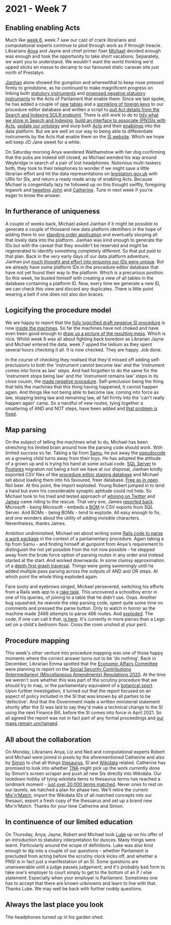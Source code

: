 # 2021 - Week 7

## Enabling enabling Acts

Much like [week 6](https://ukparliament.github.io/ontologies/meta/weeknotes/2021/06/), week 7 saw our cast of crack librarians and computational experts continue to plod through work as if through treacle. Librarians [Anya](https://twitter.com/bitten_) and Jayne and chief printer fixer [Michael](https://twitter.com/fantasticlife) decided enough was enough and took the opportunity to take short vacations. Separately, we want you to understand. We wouldn't want the world thinking we'd upped sticks en masse to decamp to our favoured static caravan site just north of Prestatyn.

[Jianhan](https://twitter.com/jianhanzhu) alone showed the gumption and wherewithal to keep nose pressed firmly to grindstone, as he continued to make magnificent progress on linking both [statutory instruments](https://en.wikipedia.org/wiki/Statutory_instrument_(UK)) and [proposed negative statutory instruments](https://www.parliament.uk/site-information/glossary/proposed-negative-statutory-instrument/) to the Acts of Parliament that enable them. Since we last spoke, he has added a couple of [new](https://trello.com/c/3pfr3hys/83-staging-new-table-enablingact) [tables](https://trello.com/c/zENbz46u/82-staging-new-table-actofparliament) and a [sprinkling of foreign keys](https://trello.com/c/M1H68gxg/84-staging-add-foreign-keys) to our procedure editor database and written a script to [pull Act details from the Search and Indexing SOLR endpoint](https://trello.com/c/cNBQ3vKk/90-staging-import-acts-of-parliament-from-search-and-indexing-solr-to-staging-database). There is still work to do to [tidy what we store in Search and Indexing](https://trello.com/c/YaG2NXxQ/91-which-legislationgovuk-urls-are-we-putting-in-solr), [build an interface to associate (PN)SIs with Acts](https://trello.com/c/xegiulnz/92-staging-procedure-editor-link-a-work-package-to-an-act-or-acts), [update our ontology](https://trello.com/c/kpfT84td/85-staging-ts-ontology-changes) and slurp both [Acts](https://trello.com/c/8E6YQ8mD/88-staging-orchestration-import-acts-of-parliament) and their [enablings](https://trello.com/c/Ov8hlDOr/89-staging-orchestration-import-enabling-acts) into the data platform. But we are well on our way to being able to differentiate instruments by the Acts that enable them on the [SI website](https://statutoryinstruments.parliament.uk/). Which we hope will keep JO Jane sweet for a while.

On Saturday morning Anya wandered Walthamstow with her dog confirming that the pubs are indeed still closed, as Michael wended his way around Weybridge in search of a pair of lost headphones. Notorious multi-taskers both, they took to their telephones to wonder if we might save a little librarian effort and hit the data representations on [legislation.gov.uk](https://www.legislation.gov.uk/) with URIs for SIs, and return a ready made array of enabling Acts. Because Michael is congenitally lazy he followed up on this thought swiftly, foregoing legwork and [tweeting](https://twitter.com/fantasticlife/status/1363129509302718466) [John](https://twitter.com/johnlsheridan) and [Catherine](https://twitter.com/CathTabone). Tune in next week if you're eager to know the answer.

## In furtherance of uniqueness

A couple of weeks back, Michael asked Jianhan if it might be possible to generate a couple of thousand new data platform identifiers in the hope of adding them to our [standing order application](https://standing-orders.herokuapp.com/) and eventually slurping all that lovely data into the platform. Jianhan was kind enough to generate the IDs but with the caveat that they wouldn't be reserved and might be regenerated to identify something completely different. So that put paid to that plan. Back in the very early days of our data platform adventure, Jianhan put [much thought and effort into ensuring our IDs were unique](https://www.slideshare.net/UKParliData/data-platform-id-generation). But we already have some platform IDs in the procedure editor database that have not yet found their way to the platform. Which is a precarious position. So this week, he busied himself with creating a view of all tables in the database containing a platform ID. Now, every time we generate a new ID, we can check this view and discard any duplicates. There is little point wearing a belt if one does not also don braces.

## Logicifying the procedure model

We are happy to report that the [fully logicified draft negative SI procedure](https://ukparliament.github.io/ontologies/procedure/flowcharts/sis/logic-gates/draft-negative.pdf) is now [inside the machines](https://trello.com/c/FqYcItxC/19-enter-draft-negative-routes-to-staging). So far the machines have not choked and have even been good enough to [draw us a picture of the resulting mess](https://ukparliament.github.io/ontologies/meta/weeknotes/2021/06/draft-negative.png). Which is nice. Whilst week 6 was all about fighting back boredom as Librarian Jayne and Michael entered the data, week 7 upped the tedium as they spent several hours checking it all. It is now checked. They are happy. Job done.

In the course of checking they realised that they'd missed off adding self-preclusions to both the 'instrument cannot become law' and the 'instrument comes into force as law' steps. And had forgotten to do the same for the 'instrument stops being law' and the 'instrument remains law' steps in its close cousin, the [made negative procedure](https://ukparliament.github.io/ontologies/procedure/flowcharts/sis/logic-gates/made-negative.pdf). Self-preclusion being the thing that tells the machines that this thing having happened, it cannot happen again. And things like not being able to become law, coming into force as law, stopping being law and remaining law, all fall firmly into the 'can't really happen again' camp. So a handful of new routes, tying together a smattering of AND and NOT steps, have been added and [that problem is fixed](https://trello.com/c/7LiOASlg/96-add-self-preclusion-to-stops-being-law-in-made-neg).

## Map parsing

On the subject of telling the machines what to do, Michael has been stretching his limited brain around how the parsing code should work. With limited success so far. Taking a tip from [Samu](https://twitter.com/langsamu), he put away the [pseudocode](https://ukparliament.github.io/ontologies/procedure/flowcharts/meta/parsing/step-types/) as a growing child turns away from their toys. He has adopted the attitude of a grown up and is trying his hand at some actual code. [SQL Server](https://en.wikipedia.org/wiki/Microsoft_SQL_Server) to [Postgres](https://en.wikipedia.org/wiki/PostgreSQL) migration not being a tool we have at our disposal, Jianhan kindly exported CSV files of the [procedure editor staging database](https://github.com/ukparliament/ontologies/blob/master/procedure/meta/editor/schema.pdf) and Michael set about loading them into his favoured, freer database. [Free as in open](https://en.wikipedia.org/wiki/Gratis_versus_libre). Not beer. At this point, the import exploded. Young Robert jumped in to lend a hand but even his considerable synaptic aptitude could not help. So Michael took to his tried and tested approach of [whining on Twitter](https://twitter.com/fantasticlife/status/1361313072833527808) and [James](https://twitter.com/jamesjefferies) came riding to the rescue. That very eve, James [reported back](https://twitter.com/jamesjefferies/status/1361426981045346305). Microsoft - being Microsoft - embeds a [BOM](https://en.wikipedia.org/wiki/Byte_order_mark) in CSV exports from SQL Server. And BOMs - being BOMs - tend to explode. All easy enough to fix, and one wonders about the utility of adding invisible characters. Nevertheless, thanks James.

Ambition undiminished, Michael set about writing some [Rails code to parse a work package](https://github.com/fantasticlife/procedure/blob/master/app/controllers/work_package_controller.rb#L22) in the context of a parliamentary procedure. Again taking a tip from Samu - and finding himself at gunpoint from Anya's requirement to distinguish the not yet possible from the not now possible - he stepped away from the brute force option of parsing routes in any order and instead started at the start. And worked downwards. In some clumsy approximation of a [depth first graph traversal](https://en.wikipedia.org/wiki/Depth-first_search). Things were going swimmingly until he added multiple pass parsing across the outputs of AND and OR steps. At which point the whole thing exploded again.

Face sooty and eyebrows singed, Michael persevered, switching his efforts from a Rails web app to a [rake task](https://github.com/fantasticlife/procedure/blob/master/lib/tasks/parse.rake). This uncovered a schoolboy error in one of his queries, of joining to a table that he didn't use. Oops. Another bug squashed, he rewrote the step parsing code, spent quite some time on comments and pressed the parse button. Only to watch in horror as the machine made 2466 attempts to parse 466 routes. And [exploded](https://twitter.com/fantasticlife/status/1363080947340611584). The code, if one can call it that, [is here](https://github.com/fantasticlife/procedure). It's currently in more pieces than a Lego set on a child's bedroom floor. Cross the room unshod at your peril. 

## Procedure mapping

This week's other venture into procedure mapping was one of those happy moments where the correct answer turns out to be 'do nothing'. Back in December, Librarian Emma spotted that the [Economic Affairs Committee](https://committees.parliament.uk/committee/175/economic-affairs-committee/) were planning to report on the [Social Security Contributions (Intermediaries) (Miscellaneous Amendments) Regulations 2020](https://statutoryinstruments.parliament.uk/timeline/nYBsCLnw/SI-20201220/). At the time we weren't sure whether this was part of the scrutiny procedure that we should try to map, or the parliamentary equivalent of a [botanical sport](https://en.wikipedia.org/wiki/Sport_(botany)). Upon further investigation, it turned out that the report focused on an aspect of policy included in the SI that was known by all parties to be 'defective'. And that the Government made a written ministerial statement shortly after the SI was laid to say they'd make a technical change to the SI using the next Finance Bill, before the SI comes into force in April 2021. So all agreed the report was not in fact part of any formal proceedings and [our maps remain unchanged](https://trello.com/c/E8YgOzZL/329-jw-economic-affairs-committee-report).

## All about the collaboration

On Monday, Librarians Anya, Liz and Ned and computational experts Robert and Michael were joined in pixels by the aforementioned Catherine and also by [Simon](https://twitter.com/Tagishsimon) to chat all things [thesaurus](https://explore.data.parliament.uk/?endpoint=terms), SI and [Wikidata](https://www.wikidata.org/wiki/Wikidata:Main_Page) related. Catherine has promised to look into whether [TNA](https://www.nationalarchives.gov.uk/) might pick up the work currently done by Simon's screen scraper and push all new SIs directly into Wikidata. Our lockdown hobby of tying wikidata items to thesaurus terms has reached a landmark moment - [just over 20,000 terms matched](https://twitter.com/tagishsimon/status/1362028578779652099?s=12). Never ones to rest on our laurels, we hatched a plan for phase two. We'll retire the current [Mix'n'Match](https://mix-n-match.toolforge.org/#/catalog/1229), import the Wikidata IDs of all matched concepts into our thesauri, export a fresh  copy of the thesuarus and set up a brand new Mix'n'Match. Thanks for your time Catherine and Simon.

## In continuence of our limited education

On Thursday, Anya, Jayne, Robert and Michael took [Luke](https://twitter.com/Lenorbury) up on his offer of an introduction to statutory interpretation for dunces. Many things were learnt. Particularly around the scope of definitions. Luke was also kind enough to dip into a couple of our questions - whether Parliament is precluded from acting before the scrutiny clock kicks off, and whether a PNSI is in fact just a manifestation of an SI. Some questions are unanswerable until a judge passes judgement, and it's probably bad form to take one's employer to court simply to get to the bottom of an if / else statement. Especially when your employer is Parliament. Sometimes one has to accept that there are known unknowns and learn to live with that. Thanks Luke. We may well be back with further noddy questions.

## Always the last place you look

The headphones turned up in his garden shed.

